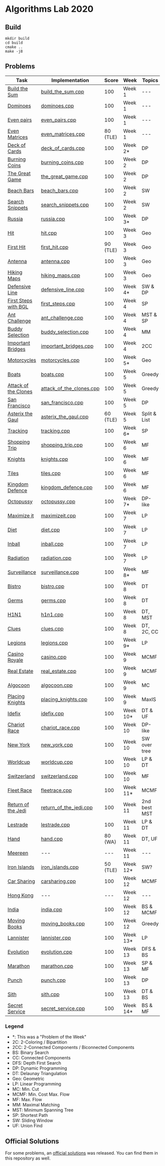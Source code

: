 # Algorithms Lab 2020

## Build

```shell script
mkdir build
cd build
cmake ..
make -j8
```

## Problems

| Task                                                  | Implementation                                            | Score     | Week      | Topics        | 
| ----------------------------------------------------- | --------------------------------------------------------- | --------- | --------- | ------------- |
| [Build the Sum](tasks/build_the_sum.pdf)              | [build_the_sum.cpp](src/build_the_sum.cpp)                | 100       | Week 1    | ---           |
| [Dominoes](tasks/dominoes.pdf)                        | [dominoes.cpp](src/dominoes.cpp)                          | 100       | Week 1    | ---           |
| [Even pairs](tasks/deck_of_cards.pdf)                 | [even_pairs.cpp](src/even_pairs.cpp)                      | 100       | Week 1    | ---           |
| [Even Matrices](tasks/even_matrices.pdf)              | [even_matrices.cpp](src/even_matrices.cpp)                | 80 (TLE)  | Week 1    | ---           |
| [Deck of Cards](tasks/deck_of_cards.pdf)              | [deck_of_cards.cpp](src/deck_of_cards.cpp)                | 100       | Week 2*   | DP            |
| [Burning Coins](tasks/burning_coins.pdf)              | [burning_coins.cpp](src/burning_coins.cpp)                | 100       | Week 2    | DP            |
| [The Great Game](tasks/the_great_game.pdf)            | [the_great_game.cpp](src/the_great_game.cpp)              | 100       | Week 2    | DP            |
| [Beach Bars](tasks/beach_bars.pdf)                    | [beach_bars.cpp](src/beach_bars.cpp)                      | 100       | Week 2    | SW            |
| [Search Snippets](tasks/search_snippets.pdf)          | [search_snippets.cpp](src/search_snippets.cpp)            | 100       | Week 2    | SW            |
| [Russia](tasks/russia.pdf)                            | [russia.cpp](src/russia_official_solution.cpp)            | 100       | Week 3*   | DP            |
| [Hit](tasks/hit.pdf)                                  | [hit.cpp](src/hit.cpp)                                    | 100       | Week 3    | Geo           |
| [First Hit](tasks/first_hit.pdf)                      | [first_hit.cpp](src/first_hit.cpp)                        | 90 (TLE)  | Week 3    | Geo           |
| [Antenna](tasks/antenna.pdf)                          | [antenna.cpp](src/antenna.cpp)                            | 100       | Week 3    | Geo           |
| [Hiking Maps](tasks/hiking_maps.pdf)                  | [hiking_maps.cpp](src/hiking_maps.cpp)                    | 100       | Week 3    | Geo           |
| [Defensive Line](tasks/defensive_line.pdf)            | [defensive_line.cpp](src/defensive_line.cpp)              | 100       | Week 4*   | SW & DP       |
| [First Steps with BGL](tasks/first_steps.pdf)         | [first_steps.cpp](src/first_steps.cpp)                    | 100       | Week 4    | SP            |
| [Ant Challenge](tasks/ant_challenge.pdf)              | [ant_challenge.cpp](src/ant_challenge.cpp)                | 100       | Week 4    | MST & SP      |
| [Buddy Selection](tasks/buddy_selection.pdf)          | [buddy_selection.cpp](src/buddy_selection.cpp)            | 100       | Week 4    | MM            |
| [Important Bridges](tasks/important_bridges.pdf)      | [important_bridges.cpp](src/important_bridges.cpp)        | 100       | Week 4    | 2CC           |
| [Motorcycles](tasks/motorcycles.pdf)                  | [motorcycles.cpp](src/motorcycles.cpp)                    | 100       | Week 5*   | Geo           |
| [Boats](tasks/boats.pdf)                              | [boats.cpp](src/boats.cpp)                                | 100       | Week 5    | Greedy        |
| [Attack of the Clones](tasks/attack_of_the_clones.pdf)| [attack_of_the_clones.cpp](src/attack_of_the_clones.cpp)  | 100       | Week 5    | Greedy        |
| [San Francisco](tasks/san_francisco.pdf)              | [san_francisco.cpp](src/san_francisco.cpp)                | 100       | Week 5    | DP            |
| [Asterix the Gaul](tasks/asterix_the_gaul.pdf)        | [asterix_the_gaul.cpp](src/asterix_the_gaul.cpp)          | 60 (TLE)  | Week 5    | Split & List  |
| [Tracking](tasks/tracking.pdf)                        | [tracking.cpp](src/tracking.cpp)                          | 100       | Week 6*   | SP            |
| [Shopping Trip](tasks/shopping_trip.pdf)              | [shopping_trip.cpp](src/shopping_trip.cpp)                | 100       | Week 6    | MF            |
| [Knights](tasks/knights.pdf)                          | [knights.cpp](src/knights.cpp)                            | 100       | Week 6    | MF            |
| [Tiles](tasks/tiles.pdf)                              | [tiles.cpp](src/tiles.cpp)                                | 100       | Week 6    | MF            |
| [Kingdom Defence](tasks/kingdom_defence.pdf)          | [kingdom_defence.cpp](src/kingdom_defence.cpp)            | 100       | Week 6    | MF            |
| [Octopussy](tasks/octopussy.pdf)                      | [octopussy.cpp](src/octopussy.cpp)                        | 100       | Week 7*   | DP-like       |
| [Maximize it](tasks/maximizeit.pdf)                   | [maximizeit.cpp](src/maximizeit.cpp)                      | 100       | Week 7    | LP            | 
| [Diet](tasks/diet.pdf)                                | [diet.cpp](src/diet.cpp)                                  | 100       | Week 7    | LP            | 
| [Inball](tasks/inball.pdf)                            | [inball.cpp](src/inball.cpp)                              | 100       | Week 7    | LP            | 
| [Radiation](tasks/radiation.pdf)                      | [radiation.cpp](src/radiation.cpp)                        | 100       | Week 7    | LP            | 
| [Surveillance](tasks/surveillance.pdf)                | [surveillance.cpp](src/surveillance.cpp)                  | 100       | Week 8*   | MF            |
| [Bistro](tasks/bistro.pdf)                            | [bistro.cpp](src/bistro.cpp)                              | 100       | Week 8    | DT            | 
| [Germs](tasks/germs.pdf)                              | [germs.cpp](src/germs.cpp)                                | 100       | Week 8    | DT            | 
| [H1N1](tasks/h1n1.pdf)                                | [h1n1.cpp](src/h1n1.cpp)                                  | 100       | Week 8    | DT, MST       | 
| [Clues](tasks/clues.pdf)                              | [clues.cpp](src/clues.cpp)                                | 100       | Week 8    | DT, 2C, CC    | 
| [Legions](tasks/legions.pdf)                          | [legions.cpp](src/legions.cpp)                            | 100       | Week 9*   | LP            |
| [Casino Royale](tasks/casino.pdf)                     | [casino.cpp](src/casino.cpp)                              | 100       | Week 9    | MCMF          |
| [Real Estate](tasks/real_estate.pdf)                  | [real_estate.cpp](src/real_estate.cpp)                    | 100       | Week 9    | MCMF          |
| [Algocoon](tasks/algocoon.pdf)                        | [algocoon.cpp](src/algocoon.cpp)                          | 100       | Week 9    | MC            |
| [Placing Knights](tasks/placing_knights.pdf)          | [placing_knights.cpp](src/placing_knights.cpp)            | 100       | Week 9    | MaxIS         |
| [Idefix](tasks/idefix.pdf)                            | [idefix.cpp](src/idefix.cpp)                              | 100       | Week 10*  | DT & UF       |
| [Chariot Race](tasks/chariot_race.pdf)                | [chariot_race.cpp](src/chariot_race.cpp)                  | 100       | Week 10   | DP-like       |
| [New York](tasks/new_york.pdf)                        | [new_york.cpp](src/new_york.cpp)                          | 100       | Week 10   | SW over tree  |
| [Worldcup](tasks/worldcup.pdf)                        | [worldcup.cpp](src/worldcup.cpp)                          | 100       | Week 10   | LP & DT       |
| [Switzerland](tasks/switzerland.pdf)                  | [switzerland.cpp](src/switzerland.cpp)                    | 100       | Week 10   | MF            |
| [Fleet Race](tasks/fleetrace.pdf)                     | [fleetrace.cpp](src/fleetrace.cpp)                        | 100       | Week 11*  | MCMF          |
| [Return of the Jedi](tasks/return_of_the_jedi.pdf)    | [return_of_the_jedi.cpp](src/return_of_the_jedi.cpp)      | 100       | Week 11   | 2nd best MST  |
| [Lestrade](tasks/lestrade.pdf)                        | [lestrade.cpp](src/lestrade.cpp)                          | 100       | Week 11   | LP & DT       |
| [Hand](tasks/hand.pdf)                                | [hand.cpp](src/hand.cpp)                                  | 80 (WA)   | Week 11   | DT, UF        |
| [Meereen](tasks/meereen.pdf)                          | ---                                                       | ---       | Week 11   | ---           |
| [Iron Islands](tasks/iron_islands.pdf)                | [iron_islands.cpp](src/iron_islands.cpp)                  | 50 (TLE)  | Week 12*  | SW?           |
| [Car Sharing](tasks/carsharing.pdf)                   | [carsharing.cpp](src/carsharing.cpp)                      | 100       | Week 12   | MCMF          |
| [Hong Kong](tasks/hongkong.pdf)                       | ---                                                       | ---       | Week 12   | ---           |
| [India](tasks/india.pdf)                              | [india.cpp](src/india.cpp)                                | 100       | Week 12   | BS & MCMF     |
| [Moving Books](tasks/moving_books.pdf)                | [moving_books.cpp](src/moving_books.cpp)                  | 100       | Week 12   | Greedy        |
| [Lannister](tasks/lannister.pdf)                      | [lannister.cpp](src/lannister.cpp)                        | 100       | Week 13*  | LP            |
| [Evolution](tasks/evolution.pdf)                      | [evolution.cpp](src/evolution.cpp)                        | 100       | Week 13   | DFS & BS      |
| [Marathon](tasks/marathon.pdf)                        | [marathon.cpp](src/marathon.cpp)                          | 100       | Week 13   | SP & MF       |
| [Punch](tasks/punch.pdf)                              | [punch.cpp](src/punch.cpp)                                | 100       | Week 13   | DP            |
| [Sith](tasks/sith.pdf)                                | [sith.cpp](src/sith.cpp)                                  | 100       | Week 13   | DT & BS       |
| [Secret Service](tasks/secret_service.pdf)            | [secret_service.cpp](src/secret_service.cpp)              | 100       | Week 14*  | BS & MF       |


### Legend
- *: This was a "Problem of the Week"
- 2C: 2-Coloring / Bipartition
- 2CC: 2-Connected Components / Biconnected Components
- BS: Binary Search
- CC: Connected Components
- DFS: Depth First Search
- DP: Dynamic Programming
- DT: Delaunay Triangulation
- Geo: Geometric
- LP: Linear Programming
- MC: Min. Cut
- MCMF: Min. Cost Max. Flow
- MF: Max. Flow
- MM: Maximal Matching
- MST: Minimum Spanning Tree
- SP: Shortest Path
- SW: Sliding Window
- UF: Union Find

## Official Solutions

For some problems, an [official solutions](official_solutions) was released. You can find them in this repository as well.
